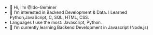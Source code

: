 - 👋 Hi, I’m @Ido-Geminer
- 👀 I’m interested in Backend Development & Data. I Learned Python,JavaScript, C, SQL, HTML, CSS.
- Languages I use the most: Javascript, Python.
- 🌱 I’m currently learning Backend Development in Javascript (Node.js)

<!---
Ido-Geminer/Ido-Geminer is a ✨ special ✨ repository because its `README.md` (this file) appears on your GitHub profile.
You can click the Preview link to take a look at your changes.
--->
